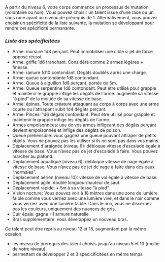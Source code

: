 A partir du niveau 6, votre corps commence un processus de mutation (volontaire ou non).
Vous pouvez choisir un talent issue d'une race ou un sous race ayant un niveau de prérequis de 1.
Alternativement, vous pouvez choisir un spécificité de la liste suivante, la mutation se développant pour rendre cet spécificité permanante.
### *Liste des spécificitées*
-  Arme: morsure 1d8 perçant. Peut immobiliser une cible si jet de force opposé réussi.
- Arme: griffe 1d6 tranchant. Considéré comme 2 armes légères + finesse.
- Arme: ramure 1d10 contondant. Dégâts doublés après une charge.
- Arme: queue contondante 1d8 contondant.
- Arme: Queue à aiguillon 1d6 perçant, portée de 5m.
- Arme: Queue serpentine 1d6 contondant. Peut étre utilisé pour grapple et maintenir le grapple inflige les dégâts de l'arme. augmente sa vitesse “à pied” de la moitiée de sa vitesse de base.
- Arme: épines. Toute créature attaquant au corps à corps avec une arme courte ou l'attrapant subit 1d4 dégâts perçant.
- Arme: Pinces: 1d6 dégats contondant. Peut étre utilisé pour grapple et maintenir le grapple inflige les dégâts de l'arme.
- Armes empoisonnées: une de vos armes infligeant des dégâts perçant devient empoisonnée et inflige des dégâts de poison.
- Queue préhensible: vous gagnez une queue pouvant attraper de petits objets. Vous ne pouvez pas les utiliser si ils ne sont pas dans vos mains.
- Déplacement d'araignée (niveau 6): débloque vitesse d’escalade égale à vitesse de base. Vous n’avez pas de jet d’escalade à faire. Vous pouvez marcher au plafond.
- Déplacement aquatique (niveau 6): débloque vitesse de nage égale à vitesse de base.  Vous n’avez pas de jet de nage à faire dans des eaux “normales”.
- Déplacement aérien (niveau 10): vitesse de vol égale à vitesse de base.
- Déplacement agile: double longueur/hauteur de saut.
- Déplacement rapide: + 5m à sa vitesse “à pied”.
- Vision nocture: Vous pouvez voir à 18 mètres dans une zone de lumière faible comme vous verriez avec une lumière vive, et dans le noir comme vous verriez avec une lumière faible. Dans le noir, vous ne discernez pas les couleurs, uniquement des nuances de gris.
- Cuir épais: gagne +1 armure naturelle
- Bras supplémentaire: vous développez un nouveau bras.

Ce talent peut étre repris au niveau 12 et 18, augmentant par la même ocasion 
- les niveau de prérequis des talent choisis jusqu'au niveau 5 et 10 (moitie de votre niveau).
- permettant de développer 2 et 3 spécicificitées en même temps